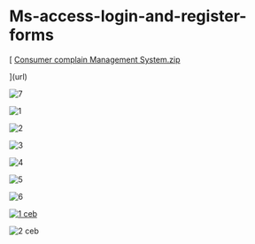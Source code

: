 # Ms-access-login-and-register-forms

[
[Consumer complain Management System.zip](https://github.com/Iroshadewmini/Ms-access-login-and-register-forms/files/5489501/Consumer.complain.Management.System.zip)

](url)

![7](https://user-images.githubusercontent.com/42799799/98146830-dd149f80-1ef1-11eb-8530-22502e7f17fc.png)

![1](https://user-images.githubusercontent.com/42799799/98146530-a048a880-1ef1-11eb-8f56-84dd8d2006ef.png)

![2](https://user-images.githubusercontent.com/42799799/98146436-9030c900-1ef1-11eb-9b8b-42d33bd71043.png)

![3](https://user-images.githubusercontent.com/42799799/98146455-932bb980-1ef1-11eb-96a4-ff53d418d8f6.png)

![4](https://user-images.githubusercontent.com/42799799/98146472-958e1380-1ef1-11eb-9b79-acd0a185d9bf.png)

![5](https://user-images.githubusercontent.com/42799799/98146479-9757d700-1ef1-11eb-83c4-031606a25cf2.png)

![6](https://user-images.githubusercontent.com/42799799/98146488-99219a80-1ef1-11eb-9128-72d2f6f25d1d.png)

[
![1 ceb](https://user-images.githubusercontent.com/42799799/100830453-b82c3180-3489-11eb-904a-9e5f55a9ab5a.png)
](url)

![2 ceb](https://user-images.githubusercontent.com/42799799/100830654-27098a80-348a-11eb-87b2-ce5e825778ba.png)

